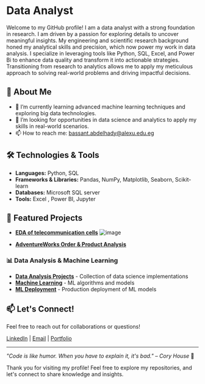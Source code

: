 # Data Analyst

Welcome to my GitHub profile! I am a data analyst with a strong foundation in research. I am driven by a passion for exploring details to uncover meaningful insights. My engineering and scientific research background honed my analytical skills and precision, which now power my work in data analysis. I specialize in leveraging tools like Python, SQL, Excel, and Power Bi to enhance data quality and transform it into actionable strategies. Transitioning from research to analytics allows me to apply my meticulous approach to solving real-world problems and driving impactful decisions.

## 🚀 About Me
- 🌱 I’m currently learning advanced machine learning techniques and exploring big data technologies.
- 💼 I’m looking for opportunities in data science and analytics to apply my skills in real-world scenarios.
- 📫 How to reach me: bassant.abdelhady@alexu.edu.eg

## 🛠️ Technologies & Tools

- **Languages:** Python, SQL
- **Frameworks & Libraries:** Pandas, NumPy, Matplotlib, Seaborn, Scikit-learn
- **Databases:** Microsoft SQL server
- **Tools:** Excel , Power BI, Jupyter

## 🌟 Featured Projects

- [**EDA of telecommunication cells**](https://github.com/BassantSabra/EDA-project-for-Telecommunication-dataset)
  ![image](https://github.com/user-attachments/assets/e5d059d5-d42e-4bf5-ae46-6b9b0b5f666b)
  
- [**AdventureWorks Order & Product Analysis**](https://github.com/BassantSabra/AdventureWorks-Order-Product-Dashboard)
  

### 📊 Data Analysis & Machine Learning
- [**Data Analysis Projects**](https://github.com/BassantSabra/Data-Analysis-Projects) - Collection of data science implementations
- [**Machine Learning**](https://github.com/BassantSabra/Machine-Learning) - ML algorithms and models
- [**ML Deployment**](https://github.com/BassantSabra/ML-Deployment) - Production deployment of ML models


## 📫 Let's Connect!
Feel free to reach out for collaborations or questions!

[LinkedIn](www.linkedin.com/in/bassant-ahmed-sabra-25a07789) | [Email](bassant.abdelhady@alexu.edu.eg) | [Portfolio](#)

---
*"Code is like humor. When you have to explain it, it's bad." – Cory House* 💭







Thank you for visiting my profile! Feel free to explore my repositories, and let's connect to share knowledge and insights.
<!---

